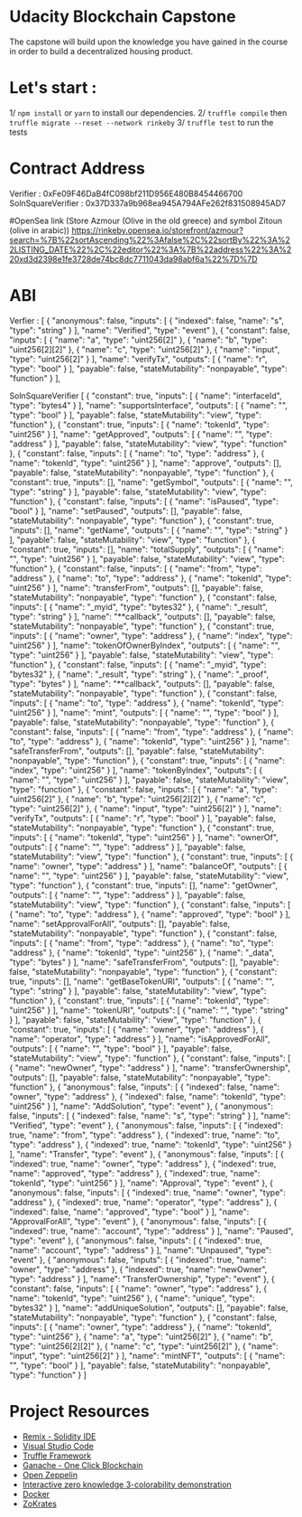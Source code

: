 # Udacity Blockchain Capstone

The capstone will build upon the knowledge you have gained in the course in order to build a decentralized housing product.

# Let's start :

1/ `npm install` or `yarn` to install our dependencies.
2/ `truffle compile` then `truffle migrate --reset --network rinkeby`
3/ `truffle test` to run the tests

# Contract Address

Verifier : 0xFe09F46DaB4fC098bf211D956E480B8454466700
SolnSquareVerifier : 0x37D337a9b968ea945A794AFe262f831508945AD7

#OpenSea link (Store Azmour (Olive in the old greece) and symbol Zitoun (olive in arabic))
https://rinkeby.opensea.io/storefront/azmour?search=%7B%22sortAscending%22%3Afalse%2C%22sortBy%22%3A%22LISTING_DATE%22%2C%22editor%22%3A%7B%22address%22%3A%220xd3d2398e1fe3728de74bc8dc7711043da98abf6a%22%7D%7D

# ABI

Verfier :
[
{
"anonymous": false,
"inputs": [
{
"indexed": false,
"name": "s",
"type": "string"
}
],
"name": "Verified",
"type": "event"
},
{
"constant": false,
"inputs": [
{
"name": "a",
"type": "uint256[2]"
},
{
"name": "b",
"type": "uint256[2][2]"
},
{
"name": "c",
"type": "uint256[2]"
},
{
"name": "input",
"type": "uint256[2]"
}
],
"name": "verifyTx",
"outputs": [
{
"name": "r",
"type": "bool"
}
],
"payable": false,
"stateMutability": "nonpayable",
"type": "function"
}
],

SolnSquareVerifier
[
{
"constant": true,
"inputs": [
{
"name": "interfaceId",
"type": "bytes4"
}
],
"name": "supportsInterface",
"outputs": [
{
"name": "",
"type": "bool"
}
],
"payable": false,
"stateMutability": "view",
"type": "function"
},
{
"constant": true,
"inputs": [
{
"name": "tokenId",
"type": "uint256"
}
],
"name": "getApproved",
"outputs": [
{
"name": "",
"type": "address"
}
],
"payable": false,
"stateMutability": "view",
"type": "function"
},
{
"constant": false,
"inputs": [
{
"name": "to",
"type": "address"
},
{
"name": "tokenId",
"type": "uint256"
}
],
"name": "approve",
"outputs": [],
"payable": false,
"stateMutability": "nonpayable",
"type": "function"
},
{
"constant": true,
"inputs": [],
"name": "getSymbol",
"outputs": [
{
"name": "",
"type": "string"
}
],
"payable": false,
"stateMutability": "view",
"type": "function"
},
{
"constant": false,
"inputs": [
{
"name": "isPaused",
"type": "bool"
}
],
"name": "setPaused",
"outputs": [],
"payable": false,
"stateMutability": "nonpayable",
"type": "function"
},
{
"constant": true,
"inputs": [],
"name": "getName",
"outputs": [
{
"name": "",
"type": "string"
}
],
"payable": false,
"stateMutability": "view",
"type": "function"
},
{
"constant": true,
"inputs": [],
"name": "totalSupply",
"outputs": [
{
"name": "",
"type": "uint256"
}
],
"payable": false,
"stateMutability": "view",
"type": "function"
},
{
"constant": false,
"inputs": [
{
"name": "from",
"type": "address"
},
{
"name": "to",
"type": "address"
},
{
"name": "tokenId",
"type": "uint256"
}
],
"name": "transferFrom",
"outputs": [],
"payable": false,
"stateMutability": "nonpayable",
"type": "function"
},
{
"constant": false,
"inputs": [
{
"name": "_myid",
"type": "bytes32"
},
{
"name": "_result",
"type": "string"
}
],
"name": "**callback",
"outputs": [],
"payable": false,
"stateMutability": "nonpayable",
"type": "function"
},
{
"constant": true,
"inputs": [
{
"name": "owner",
"type": "address"
},
{
"name": "index",
"type": "uint256"
}
],
"name": "tokenOfOwnerByIndex",
"outputs": [
{
"name": "",
"type": "uint256"
}
],
"payable": false,
"stateMutability": "view",
"type": "function"
},
{
"constant": false,
"inputs": [
{
"name": "_myid",
"type": "bytes32"
},
{
"name": "_result",
"type": "string"
},
{
"name": "_proof",
"type": "bytes"
}
],
"name": "**callback",
"outputs": [],
"payable": false,
"stateMutability": "nonpayable",
"type": "function"
},
{
"constant": false,
"inputs": [
{
"name": "to",
"type": "address"
},
{
"name": "tokenId",
"type": "uint256"
}
],
"name": "mint",
"outputs": [
{
"name": "",
"type": "bool"
}
],
"payable": false,
"stateMutability": "nonpayable",
"type": "function"
},
{
"constant": false,
"inputs": [
{
"name": "from",
"type": "address"
},
{
"name": "to",
"type": "address"
},
{
"name": "tokenId",
"type": "uint256"
}
],
"name": "safeTransferFrom",
"outputs": [],
"payable": false,
"stateMutability": "nonpayable",
"type": "function"
},
{
"constant": true,
"inputs": [
{
"name": "index",
"type": "uint256"
}
],
"name": "tokenByIndex",
"outputs": [
{
"name": "",
"type": "uint256"
}
],
"payable": false,
"stateMutability": "view",
"type": "function"
},
{
"constant": false,
"inputs": [
{
"name": "a",
"type": "uint256[2]"
},
{
"name": "b",
"type": "uint256[2][2]"
},
{
"name": "c",
"type": "uint256[2]"
},
{
"name": "input",
"type": "uint256[2]"
}
],
"name": "verifyTx",
"outputs": [
{
"name": "r",
"type": "bool"
}
],
"payable": false,
"stateMutability": "nonpayable",
"type": "function"
},
{
"constant": true,
"inputs": [
{
"name": "tokenId",
"type": "uint256"
}
],
"name": "ownerOf",
"outputs": [
{
"name": "",
"type": "address"
}
],
"payable": false,
"stateMutability": "view",
"type": "function"
},
{
"constant": true,
"inputs": [
{
"name": "owner",
"type": "address"
}
],
"name": "balanceOf",
"outputs": [
{
"name": "",
"type": "uint256"
}
],
"payable": false,
"stateMutability": "view",
"type": "function"
},
{
"constant": true,
"inputs": [],
"name": "getOwner",
"outputs": [
{
"name": "",
"type": "address"
}
],
"payable": false,
"stateMutability": "view",
"type": "function"
},
{
"constant": false,
"inputs": [
{
"name": "to",
"type": "address"
},
{
"name": "approved",
"type": "bool"
}
],
"name": "setApprovalForAll",
"outputs": [],
"payable": false,
"stateMutability": "nonpayable",
"type": "function"
},
{
"constant": false,
"inputs": [
{
"name": "from",
"type": "address"
},
{
"name": "to",
"type": "address"
},
{
"name": "tokenId",
"type": "uint256"
},
{
"name": "_data",
"type": "bytes"
}
],
"name": "safeTransferFrom",
"outputs": [],
"payable": false,
"stateMutability": "nonpayable",
"type": "function"
},
{
"constant": true,
"inputs": [],
"name": "getBaseTokenURI",
"outputs": [
{
"name": "",
"type": "string"
}
],
"payable": false,
"stateMutability": "view",
"type": "function"
},
{
"constant": true,
"inputs": [
{
"name": "tokenId",
"type": "uint256"
}
],
"name": "tokenURI",
"outputs": [
{
"name": "",
"type": "string"
}
],
"payable": false,
"stateMutability": "view",
"type": "function"
},
{
"constant": true,
"inputs": [
{
"name": "owner",
"type": "address"
},
{
"name": "operator",
"type": "address"
}
],
"name": "isApprovedForAll",
"outputs": [
{
"name": "",
"type": "bool"
}
],
"payable": false,
"stateMutability": "view",
"type": "function"
},
{
"constant": false,
"inputs": [
{
"name": "newOwner",
"type": "address"
}
],
"name": "transferOwnership",
"outputs": [],
"payable": false,
"stateMutability": "nonpayable",
"type": "function"
},
{
"anonymous": false,
"inputs": [
{
"indexed": false,
"name": "owner",
"type": "address"
},
{
"indexed": false,
"name": "tokenId",
"type": "uint256"
}
],
"name": "AddSolution",
"type": "event"
},
{
"anonymous": false,
"inputs": [
{
"indexed": false,
"name": "s",
"type": "string"
}
],
"name": "Verified",
"type": "event"
},
{
"anonymous": false,
"inputs": [
{
"indexed": true,
"name": "from",
"type": "address"
},
{
"indexed": true,
"name": "to",
"type": "address"
},
{
"indexed": true,
"name": "tokenId",
"type": "uint256"
}
],
"name": "Transfer",
"type": "event"
},
{
"anonymous": false,
"inputs": [
{
"indexed": true,
"name": "owner",
"type": "address"
},
{
"indexed": true,
"name": "approved",
"type": "address"
},
{
"indexed": true,
"name": "tokenId",
"type": "uint256"
}
],
"name": "Approval",
"type": "event"
},
{
"anonymous": false,
"inputs": [
{
"indexed": true,
"name": "owner",
"type": "address"
},
{
"indexed": true,
"name": "operator",
"type": "address"
},
{
"indexed": false,
"name": "approved",
"type": "bool"
}
],
"name": "ApprovalForAll",
"type": "event"
},
{
"anonymous": false,
"inputs": [
{
"indexed": true,
"name": "account",
"type": "address"
}
],
"name": "Paused",
"type": "event"
},
{
"anonymous": false,
"inputs": [
{
"indexed": true,
"name": "account",
"type": "address"
}
],
"name": "Unpaused",
"type": "event"
},
{
"anonymous": false,
"inputs": [
{
"indexed": true,
"name": "owner",
"type": "address"
},
{
"indexed": true,
"name": "newOwner",
"type": "address"
}
],
"name": "TransferOwnership",
"type": "event"
},
{
"constant": false,
"inputs": [
{
"name": "owner",
"type": "address"
},
{
"name": "tokenId",
"type": "uint256"
},
{
"name": "unique",
"type": "bytes32"
}
],
"name": "addUniqueSolution",
"outputs": [],
"payable": false,
"stateMutability": "nonpayable",
"type": "function"
},
{
"constant": false,
"inputs": [
{
"name": "owner",
"type": "address"
},
{
"name": "tokenId",
"type": "uint256"
},
{
"name": "a",
"type": "uint256[2]"
},
{
"name": "b",
"type": "uint256[2][2]"
},
{
"name": "c",
"type": "uint256[2]"
},
{
"name": "input",
"type": "uint256[2]"
}
],
"name": "mintNFT",
"outputs": [
{
"name": "",
"type": "bool"
}
],
"payable": false,
"stateMutability": "nonpayable",
"type": "function"
}
]

# Project Resources

- [Remix - Solidity IDE](https://remix.ethereum.org/)
- [Visual Studio Code](https://code.visualstudio.com/)
- [Truffle Framework](https://truffleframework.com/)
- [Ganache - One Click Blockchain](https://truffleframework.com/ganache)
- [Open Zeppelin ](https://openzeppelin.org/)
- [Interactive zero knowledge 3-colorability demonstration](http://web.mit.edu/~ezyang/Public/graph/svg.html)
- [Docker](https://docs.docker.com/install/)
- [ZoKrates](https://github.com/Zokrates/ZoKrates)
